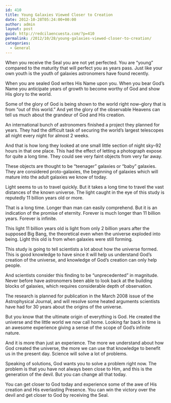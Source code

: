 ```yaml
---
id: 410
title: Young Galaxies Viewed Closer to Creation
date: 2012-10-28T05:24:00+00:00
author: admin
layout: post
guid: http://redcilaencuesta.com/?p=410
permalink: /2012/10/28/young-galaxies-viewed-closer-to-creation/
categories:
  - General
---
```

When you receive the Seal you are not yet perfected. You are &#8220;young&#8221; compared to the maturity that will perfect you as years pass. Just like your own youth is the youth of galaxies astronomers have found recently.
  
When you are sealed God writes His Name upon you. When you bear God&#8217;s Name you anticipate years of growth to become worthy of God and show His glory to the world.
  
Some of the glory of God is being shown to the world right now&#8211;glory that is from &#8220;out of this world.&#8221; And yet the glory of the observable Heavens can tell us much about the grandeur of God and His creation.
  
An international bunch of astronomers finished a project they planned for years. They had the difficult task of securing the world&#8217;s largest telescopes all night every night for almost 2 weeks.
  
And that is how long they looked at one small little section of night sky&#8211;92 hours in that one place. This had the effect of letting a photograph expose for quite a long time. They could see very faint objects from very far away.
  
These objects are thought to be &#8220;teenager&#8221; galaxies or &#8220;baby&#8221; galaxies. They are considered proto-galaxies, the beginning of galaxies which will mature into the adult galaxies we know of today.
  
Light seems to us to travel quickly. But it takes a long time to travel the vast distances of the known universe. The light caught in the eye of this study is reputedly 11 billion years old or more.
  
That is a long time. Longer than man can easily comprehend. But it is an indication of the promise of eternity. Forever is much longer than 11 billion years. Forever is infinite.
  
This light 11 billion years old is light from only 2 billion years after the supposed Big Bang, the theoretical even when the universe exploded into being. Light this old is from when galaxies were still forming.
  
This study is going to tell scientists a lot about how the universe formed. This is good knowledge to have since it will help us understand God&#8217;s creation of the universe, and knowledge of God&#8217;s creation can only help people.
  
And scientists consider this finding to be &#8220;unprecedented&#8221; in magnitude. Never before have astronomers been able to look back at the building blocks of galaxies, which requires considerable depth of observation.
  
The research is planned for publication in the March 2008 issue of the Astrophysical Journal, and will resolve some heated arguments scientists have had for 30 years about the origins of the universe.
  
But you know that the ultimate origin of everything is God. He created the universe and the little world we now call home. Looking far back in time is an awesome experience giving a sense of the scope of God&#8217;s infinite nature.
  
And it is more than just an experience. The more we understand about how God created the universe, the more we can use that knowledge to benefit us in the present day. Science will solve a lot of problems.
  
Speaking of solutions, God wants you to solve a problem right now. The problem is that you have not always been close to Him, and this is the generation of the devil. But you can change all that today.
  
You can get closer to God today and experience some of the awe of His creation and His everlasting Presence. You can win the victory over the devil and get closer to God by receiving the Seal.